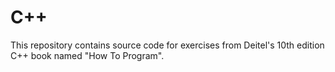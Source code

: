 # C++
This repository contains source code for exercises from Deitel's 10th edition C++ book named "How To Program".
